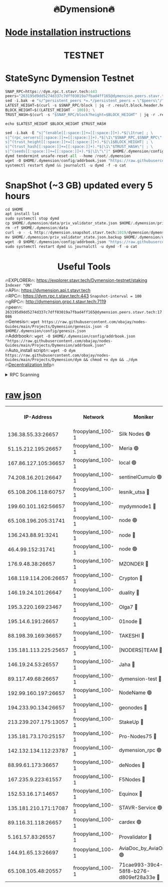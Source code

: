 <h1 align="center"> 🔥Dymension🔥</h1>

[Node installation instructions](https://github.com/obajay/nodes-Guides/tree/main/Projects/Dymension)
=

<h1 align="center"> TESTNET</h1>

# StateSync Dymension Testnet
```python
SNAP_RPC=https://dym.rpc.t.stavr.tech:443
peers="263195d9dd5274d337c7dff03019a7fbad4ff165@dymension.peers.stavr.tech:17086"
sed -i.bak -e "s/^persistent_peers *=.*/persistent_peers = \"$peers\"/" $HOME/.dymension/config/config.toml
LATEST_HEIGHT=$(curl -s $SNAP_RPC/block | jq -r .result.block.header.height); \
BLOCK_HEIGHT=$((LATEST_HEIGHT - 100)); \
TRUST_HASH=$(curl -s "$SNAP_RPC/block?height=$BLOCK_HEIGHT" | jq -r .result.block_id.hash)

echo $LATEST_HEIGHT $BLOCK_HEIGHT $TRUST_HASH

sed -i.bak -E "s|^(enable[[:space:]]+=[[:space:]]+).*$|\1true| ; \
s|^(rpc_servers[[:space:]]+=[[:space:]]+).*$|\1\"$SNAP_RPC,$SNAP_RPC\"| ; \
s|^(trust_height[[:space:]]+=[[:space:]]+).*$|\1$BLOCK_HEIGHT| ; \
s|^(trust_hash[[:space:]]+=[[:space:]]+).*$|\1\"$TRUST_HASH\"| ; \
s|^(seeds[[:space:]]+=[[:space:]]+).*$|\1\"\"|" $HOME/.dymension/config/config.toml
dymd tendermint unsafe-reset-all --home /root/.dymension
wget -O $HOME/.dymension/config/addrbook.json "https://raw.githubusercontent.com/obajay/nodes-Guides/main/Projects/Dymension/addrbook.json"
systemctl restart dymd && journalctl -u dymd -f -o cat

```
# SnapShot (~3 GB) updated every 5 hours
```python
cd $HOME
apt install lz4
sudo systemctl stop dymd
cp $HOME/.dymension/data/priv_validator_state.json $HOME/.dymension/priv_validator_state.json.backup
rm -rf $HOME/.dymension/data
curl -o - -L http://dymension.snapshot.stavr.tech:1019/dymension/dymension-snap.tar.lz4 | lz4 -c -d - | tar -x -C $HOME/.dymension --strip-components 2
mv $HOME/.dymension/priv_validator_state.json.backup $HOME/.dymension/data/priv_validator_state.json
wget -O $HOME/.dymension/config/addrbook.json "https://raw.githubusercontent.com/obajay/nodes-Guides/main/Projects/Dymension/addrbook.json"
sudo systemctl restart dymd && journalctl -u dymd -f -o cat
```

 <h1 align="center"> Useful Tools</h1>

🔥EXPLORER🔥:     https://explorer.stavr.tech/Dymension-testnet/staking        `Indexer "ON"` \
🔥API🔥:          https://dymension.api.t.stavr.tech \
🔥RPC🔥:          https://dym.rpc.t.stavr.tech:443                  `Snapshot-interval = 100` \
🔥gRPC🔥:         http://dymension.grpc.t.stavr.tech:7119 \
🔥peer🔥:         `263195d9dd5274d337c7dff03019a7fbad4ff165@dymension.peers.stavr.tech:17086` \
🔥Genesis🔥:     ```wget https://raw.githubusercontent.com/obajay/nodes-Guides/main/Projects/Dymension/genesis.json -O $HOME/.dymension/config/genesis.json``` \
🔥Addrbook🔥:    ```wget -O $HOME/.dymension/config/addrbook.json "https://raw.githubusercontent.com/obajay/nodes-Guides/main/Projects/Dymension/addrbook.json"``` \
🔥Auto_install script🔥: ```wget -O dym https://raw.githubusercontent.com/obajay/nodes-Guides/main/Projects/Dymension/dym && chmod +x dym && ./dym``` \
🔥[Decentralization Info](https://github.com/obajay/StateSync-snapshots/tree/main/Projects/Dymension/Decentralization)🔥


<details>
<summary>RPC Scanning</summary>

<h2 align="center"> We scan nodes in real time every 4 hours. And we provide the final result of RPC endpoints.
We cannot influence the operation of these nodes in any way. </h2>


```python
If Voting Power is higher than 0 --> then the Node is a validator of the network and may be subject to attack and be a potential threat to the chain.
```
```python
We marked such validators with a red symbol
```

</details>

[raw json](https://rpc-check.dymt.stavr.tech/dymt/rpc-dymt-result.json)
=


<table><tr><th>IP-Address</th><th>Network</th><th>Moniker</th><th>Latest Block Height</th><th>Earliest Block Height</th><th>Catching Up</th><th>Tx Index</th><th>Voting Power</th><th>Scan Time</th></tr><tr><td>136.38.55.33:26657</td><td>froopyland_100-1</td><td>Silk Nodes 🟢</td><td>2373746</td><td>1</td><td>False</td><td>on</td><td>0</td><td>2024-01-31T16:45:28.535731349UTC</td></tr><tr><td>51.15.212.195:26657</td><td>froopyland_100-1</td><td>Meria 🟢</td><td>1651535</td><td>1238063</td><td>False</td><td>on</td><td>0</td><td>2024-01-31T16:44:17.423022959UTC</td></tr><tr><td>167.86.127.105:36657</td><td>froopyland_100-1</td><td>local 🟢</td><td>1651535</td><td>1318001</td><td>False</td><td>off</td><td>0</td><td>2024-01-31T16:45:27.598710386UTC</td></tr><tr><td>74.208.16.201:26647</td><td>froopyland_100-1</td><td>sentinelCumulo 🟢</td><td>2373735</td><td>1652923</td><td>False</td><td>on</td><td>0</td><td>2024-01-31T16:44:21.240144893UTC</td></tr><tr><td>65.108.206.118:60757</td><td>froopyland_100-1</td><td>lesnik_utsa 🔴</td><td>2373737</td><td>1652923</td><td>False</td><td>on</td><td>1</td><td>2024-01-31T16:44:37.518820706UTC</td></tr><tr><td>199.60.101.162:56657</td><td>froopyland_100-1</td><td>mydymnode1 🔴</td><td>2373738</td><td>1652923</td><td>False</td><td>off</td><td>3</td><td>2024-01-31T16:44:38.187687163UTC</td></tr><tr><td>65.108.196.205:31741</td><td>froopyland_100-1</td><td>node 🟢</td><td>2373742</td><td>1652923</td><td>False</td><td>on</td><td>0</td><td>2024-01-31T16:45:03.884643487UTC</td></tr><tr><td>136.243.88.91:3241</td><td>froopyland_100-1</td><td>node 🔴</td><td>2373743</td><td>1652923</td><td>False</td><td>on</td><td>1</td><td>2024-01-31T16:45:11.961779625UTC</td></tr><tr><td>46.4.99.152:31741</td><td>froopyland_100-1</td><td>node 🟢</td><td>2373744</td><td>1652923</td><td>False</td><td>on</td><td>0</td><td>2024-01-31T16:45:14.319595699UTC</td></tr><tr><td>176.9.48.38:26657</td><td>froopyland_100-1</td><td>MZONDER 🔴</td><td>2373745</td><td>1652923</td><td>False</td><td>on</td><td>1</td><td>2024-01-31T16:45:22.778402958UTC</td></tr><tr><td>168.119.114.206:26657</td><td>froopyland_100-1</td><td>Crypton 🔴</td><td>2373747</td><td>1652923</td><td>False</td><td>off</td><td>1</td><td>2024-01-31T16:45:33.563778647UTC</td></tr><tr><td>146.19.24.101:26647</td><td>froopyland_100-1</td><td>duality 🔴</td><td>2373741</td><td>1655313</td><td>False</td><td>on</td><td>1</td><td>2024-01-31T16:44:56.479831046UTC</td></tr><tr><td>195.3.220.169:23467</td><td>froopyland_100-1</td><td>Olga7 🔴</td><td>2373745</td><td>1655313</td><td>False</td><td>on</td><td>1</td><td>2024-01-31T16:45:23.149127209UTC</td></tr><tr><td>195.14.6.191:26657</td><td>froopyland_100-1</td><td>01node 🔴</td><td>2373747</td><td>1655732</td><td>False</td><td>on</td><td>1</td><td>2024-01-31T16:45:33.244620772UTC</td></tr><tr><td>88.198.39.169:36657</td><td>froopyland_100-1</td><td>TAKESHI 🔴</td><td>2373735</td><td>1656584</td><td>False</td><td>on</td><td>1</td><td>2024-01-31T16:44:21.550669044UTC</td></tr><tr><td>135.181.113.225:25657</td><td>froopyland_100-1</td><td>[NODERS]TEAM 🔴</td><td>2373742</td><td>1656584</td><td>False</td><td>on</td><td>1</td><td>2024-01-31T16:45:07.142472706UTC</td></tr><tr><td>146.19.24.53:26557</td><td>froopyland_100-1</td><td>Jaha 🔴</td><td>2373743</td><td>1656584</td><td>False</td><td>off</td><td>1</td><td>2024-01-31T16:45:11.666232573UTC</td></tr><tr><td>89.117.49.68:26657</td><td>froopyland_100-1</td><td>dymension-test 🔴</td><td>2373747</td><td>1723012</td><td>False</td><td>on</td><td>1</td><td>2024-01-31T16:45:33.949664250UTC</td></tr><tr><td>192.99.160.197:26657</td><td>froopyland_100-1</td><td>NodeName 🟢</td><td>1829304</td><td>1826584</td><td>False</td><td>on</td><td>0</td><td>2024-01-31T16:45:38.749364498UTC</td></tr><tr><td>194.233.90.134:26657</td><td>froopyland_100-1</td><td>geonodes 🔴</td><td>2373741</td><td>2015001</td><td>False</td><td>on</td><td>1</td><td>2024-01-31T16:44:57.400909145UTC</td></tr><tr><td>213.239.207.175:13057</td><td>froopyland_100-1</td><td>StakeUp 🔴</td><td>2373748</td><td>2060558</td><td>False</td><td>off</td><td>1</td><td>2024-01-31T16:45:39.010553714UTC</td></tr><tr><td>135.181.73.170:25157</td><td>froopyland_100-1</td><td>Pro-Nodes75 🔴</td><td>2373736</td><td>2073736</td><td>False</td><td>on</td><td>1</td><td>2024-01-31T16:44:31.029445820UTC</td></tr><tr><td>142.132.134.112:23787</td><td>froopyland_100-1</td><td>dymension_rpc 🟢</td><td>2373740</td><td>2076584</td><td>False</td><td>on</td><td>0</td><td>2024-01-31T16:44:55.725568033UTC</td></tr><tr><td>88.99.61.173:36657</td><td>froopyland_100-1</td><td>deNodes 🔴</td><td>2373742</td><td>2077398</td><td>False</td><td>off</td><td>1</td><td>2024-01-31T16:45:04.246336240UTC</td></tr><tr><td>167.235.9.223:61557</td><td>froopyland_100-1</td><td>F5Nodes 🔴</td><td>2373739</td><td>2100380</td><td>False</td><td>off</td><td>1</td><td>2024-01-31T16:44:44.762665014UTC</td></tr><tr><td>152.53.16.17:14657</td><td>froopyland_100-1</td><td>Equinox 🔴</td><td>2373734</td><td>2169800</td><td>False</td><td>on</td><td>1</td><td>2024-01-31T16:44:20.429576826UTC</td></tr><tr><td>135.181.210.171:17087</td><td>froopyland_100-1</td><td>STAVR-Service 🟢</td><td>2373735</td><td>2225118</td><td>False</td><td>on</td><td>0</td><td>2024-01-31T16:44:26.006513699UTC</td></tr><tr><td>89.116.31.118:26657</td><td>froopyland_100-1</td><td>cardex 🟢</td><td>2373740</td><td>2339417</td><td>False</td><td>on</td><td>0</td><td>2024-01-31T16:44:51.236024250UTC</td></tr><tr><td>5.161.57.83:26557</td><td>froopyland_100-1</td><td>Provalidator 🔴</td><td>2373734</td><td>2339618</td><td>False</td><td>on</td><td>1</td><td>2024-01-31T16:44:18.050336498UTC</td></tr><tr><td>144.91.65.13:26697</td><td>froopyland_100-1</td><td>AviaDoc_by_AviaOne 🟢</td><td>2373597</td><td>2360149</td><td>False</td><td>on</td><td>0</td><td>2024-01-31T16:44:30.689199683UTC</td></tr><tr><td>65.108.105.48:20557</td><td>froopyland_100-1</td><td>71cae993-39c4-58f8-b276-d809ef28a33e 🔴</td><td>2373741</td><td>2362923</td><td>False</td><td>on</td><td>1</td><td>2024-01-31T16:44:56.140588288UTC</td></tr></table>
